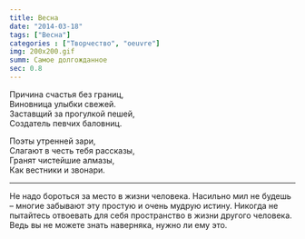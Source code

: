 ```yaml
---
title: Весна
date: "2014-03-18"
tags: ["Весна"]
categories : ["Творчество", "oeuvre"]
img: 200x200.gif
summ: Самое долгожданное
sec: 0.8
---
```


Причина счастья без границ,  
Виновница улыбки свежей.  
Заставщий за прогулкой пешей,  
Создатель певчих баловниц.  
  
Поэты утренней зари,  
Слагают в честь тебя рассказы,  
Гранят чистейшие алмазы,  
Как вестники и звонари. 




--------------

Не надо бороться за место в жизни человека. Насильно мил не будешь – многие забывают эту простую и очень мудрую истину. Никогда не пытайтесь отвоевать для себя пространство в жизни другого человека. Ведь вы не можете знать наверняка, нужно ли ему это.
